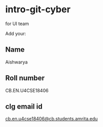 # intro-git-cyber
for UI team

Add your:

## Name
Aishwarya
## Roll number
CB.EN.U4CSE18406
## clg email id
cb.en.u4cse18406@cb.students.amrita.edu
